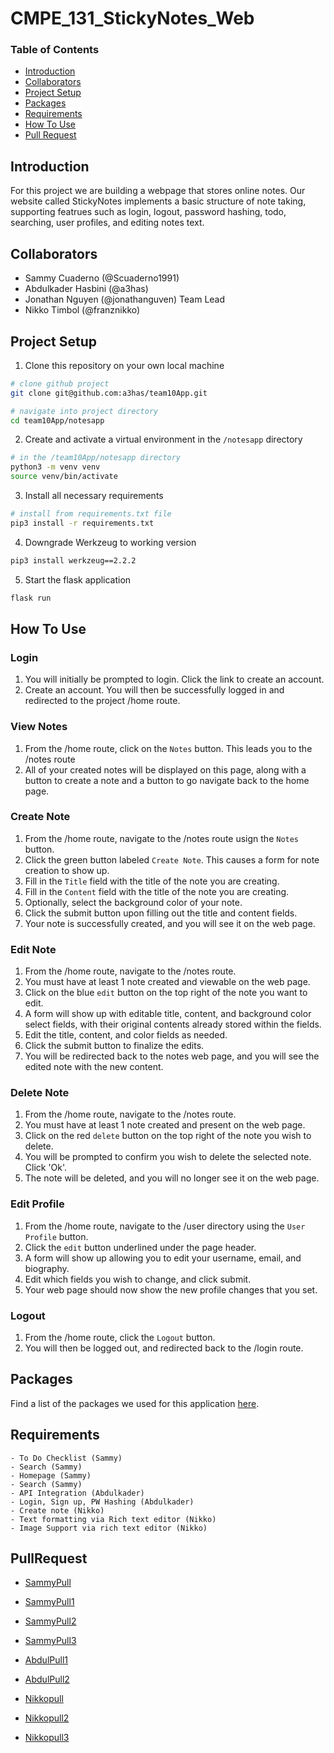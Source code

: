 # CMPE_131_StickyNotes_Web

### Table of Contents
- [Introduction](#introduction)
- [Collaborators](#collaborators)
- [Project Setup](#project-setup)
- [Packages](#packages)
- [Requirements](#requirements)
- [How To Use](#how-to-use)
- [Pull Request](#pullrequest)

## Introduction
For this project we are building a webpage that stores online notes. Our website called StickyNotes implements a basic structure of note taking, supporting featrues such as login, logout, password hashing, todo, searching, user profiles, and editing notes text.   

## Collaborators 
- Sammy Cuaderno (@Scuaderno1991)
- Abdulkader Hasbini (@a3has)
- Jonathan Nguyen (@jonathanguven) Team Lead
- Nikko Timbol (@franznikko)

## Project Setup
1. Clone this repository on your own local machine
```bash
# clone github project
git clone git@github.com:a3has/team10App.git

# navigate into project directory
cd team10App/notesapp
```
2. Create and activate a virtual environment in the `/notesapp` directory
```bash
# in the /team10App/notesapp directory
python3 -m venv venv
source venv/bin/activate
```
3. Install all necessary requirements 
```bash
# install from requirements.txt file
pip3 install -r requirements.txt
```
4. Downgrade Werkzeug to working version
```bash
pip3 install werkzeug==2.2.2
```
5. Start the flask application
```bash
flask run
```

## How To Use
### Login
1. You will initially be prompted to login. Click the link to create an account.
2. Create an account. You will then be successfully logged in and redirected to the project /home route.

### View Notes
1. From the /home route, click on the `Notes` button. This leads you to the /notes route
2. All of your created notes will be displayed on this page, along with a button to create a note and a button to go navigate back to the home page.

### Create Note
1. From the /home route, navigate to the /notes route usign the `Notes` button.
2. Click the green button labeled `Create Note`. This causes a form for note creation to show up. 
3. Fill in the `Title` field with the title of the note you are creating.
4. Fill in the `Content` field with the title of the note you are creating.
5. Optionally, select the background color of your note. 
6. Click the submit button upon filling out the title and content fields.
7. Your note is successfully created, and you will see it on the web page.

### Edit Note
1. From the /home route, navigate to the /notes route.
2. You must have at least 1 note created and viewable on the web page.
3. Click on the blue `edit` button on the top right of the note you want to edit.
4. A form will show up with editable title, content, and background color select fields, with their original contents already stored within the fields.
5. Edit the title, content, and color fields as needed.
6. Click the submit button to finalize the edits.
7. You will be redirected back to the notes web page, and you will see the edited note with the new content.

### Delete Note
1. From the /home route, navigate to the /notes route.
2. You must have at least 1 note created and present on the web page.
3. Click on the red `delete` button on the top right of the note you wish to delete.
4. You will be prompted to confirm you wish to delete the selected note. Click 'Ok'.
5. The note will be deleted, and you will no longer see it on the web page.

### Edit Profile
1. From the /home route, navigate to the /user directory using the `User Profile` button. 
2. Click the `edit` button underlined under the page header.
3. A form will show up allowing you to edit your username, email, and biography.
4. Edit which fields you wish to change, and click submit.
5. Your web page should now show the new profile changes that you set.

### Logout
1. From the /home route, click the `Logout` button. 
2. You will then be logged out, and redirected back to the /login route.

## Packages
Find a list of the packages we used for this application [here](https://github.com/a3has/team10App/blob/milestone2/notesapp/requirements.txt).

## Requirements 
    - To Do Checklist (Sammy)
    - Search (Sammy)
    - Homepage (Sammy)
    - Search (Sammy)
    - API Integration (Abdulkader)
    - Login, Sign up, PW Hashing (Abdulkader)
    - Create note (Nikko)
    - Text formatting via Rich text editor (Nikko)
    - Image Support via rich text editor (Nikko)

## PullRequest
- [SammyPull](https://github.com/a3has/team10App/commit/bb241d9ac4581173bcae478580cd8f3db60c4f9d)

- [SammyPull1](https://github.com/a3has/team10App/commit/3e74ca9e8ae35721fb2de6e0f6e532d04687d0c7)

- [SammyPull2](https://github.com/a3has/team10App/commit/6df975e8fcc909d60aea1e8e59f1ec4e3ace9069)

- [SammyPull3](https://github.com/a3has/team10App/commit/3e74ca9e8ae35721fb2de6e0f6e532d04687d0c7)

- [AbdulPull1](https://github.com/a3has/team10App/pull/19)
  
- [AbdulPull2](https://github.com/a3has/team10App/pull/39)

- [Nikkopull](https://github.com/a3has/team10App/pull/23)

- [Nikkopull2](https://github.com/a3has/team10App/pull/33)

- [Nikkopull3](https://github.com/a3has/team10App/pull/34)

